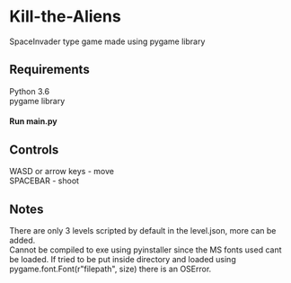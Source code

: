 # Kill-the-Aliens
SpaceInvader type game made using pygame library

## Requirements
Python 3.6  
pygame library  
#### Run main.py

## Controls
WASD or arrow keys - move   
SPACEBAR - shoot

## Notes
There are only 3 levels scripted by default in the level.json, more can be added.  
Cannot be compiled to exe using pyinstaller since the MS fonts used cant be loaded. If tried to be put inside directory and loaded using pygame.font.Font(r"filepath", size) there is an OSError.

